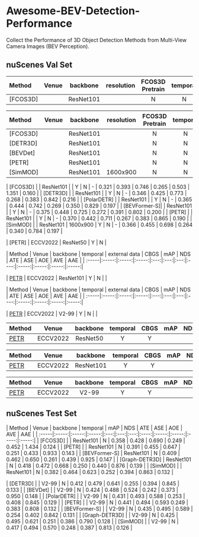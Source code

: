 # Awesome-BEV-Detection-Performance
Collect the Performance of 3D Object Detection Methods from Multi-View Camera Images (BEV Perception).


## nuScenes Val Set
| Method | Venue | backbone | resolution | FCOS3D Pretrain | temporal | CBGS | mAP | NDS | ATE | ASE | AOE | AVE | AAE | 
| :-----|:-----:|:-----:|:-----:|:---:|:---:|:---:|:---:|:----:|:-----:|:-----:|:-----:|:-----:|:-----:|
| [FCOS3D] |  | ResNet101 |  | N | N | - | 0.299 | 0.373 | 0.785 | 0.268 | 0.557 | 1.396 | 0.154 |

| Method | Venue | backbone | resolution | FCOS3D Pretrain | temporal | CBGS | mAP | NDS | ATE | ASE | AOE | AVE | AAE | 
| :-----|:-----:|:-----:|:-----:|:---:|:---:|:---:|:---:|:----:|:-----:|:-----:|:-----:|:-----:|:-----:|
| [FCOS3D] |  | ResNet101 |  | N | N | - | 0.299 | 0.373 | 0.785 | 0.268 | 0.557 | 1.396 | 0.154 |
| [DETR3D] |  | ResNet101 |  | N | N | - | 0.303 | 0.374 | 0.860 | 0.278 | 0.437 | 0.967 | 0.235 | 
| [BEVDet] |  | ResNet101 |  | N | N | - | 0.330 | 0.396 | 0.702 | 0.272 | 0.534 | 0.932 | 0.251 | 
| [PETR]   |  | ResNet101 |  | N | N | - | 0.357 | 0.421 | 0.710 | 0.270 | 0.490 | 0.885 | 0.224 | 
| [SimMOD] |  | ResNet101 | 1600x900 | N | N | - | 0.351 | 0.435 | 0.717 | 0.267 | 0.388 | 0.849 | 0.187 |

| [FCOS3D]     |  | ResNet101 |  | Y | N | - | 0.321 | 0.393 | 0.746 | 0.265 | 0.503 | 1.351 | 0.160 |
| [DETR3D]     |  | ResNet101 |  | Y | N | - | 0.346 | 0.425 | 0.773 | 0.268 | 0.383 | 0.842 | 0.216 | 
| [PolarDETR]  |  | ResNet101 |  | Y | N | - | 0.365 | 0.444 | 0.742 | 0.269 | 0.350 | 0.829 | 0.197 | 
| [BEVFormer-S]|  | ResNet101 |  | Y | N | - | 0.375 | 0.448 | 0.725 | 0.272 | 0.391 | 0.802 | 0.200 | 
| [PETR]       |  | ResNet101 |  | Y | N | - | 0.370 | 0.442 | 0.711 | 0.267 | 0.383 | 0.865 | 0.190 | 
| [SimMOD]     |  | ResNet101 | 1600x900 | Y | N | - | 0.366 | 0.455 | 0.698 | 0.264 | 0.340 | 0.784 | 0.197 |


| [PETR] | ECCV2022 | ResNet50 | Y | N |

| Method | Venue | backbone | temporal | external data | CBGS | mAP | NDS | ATE | ASE | AOE | AVE | AAE | 
| :-----|:-----:|:-----:|:-----:|:---:|:---:|:---:|:----:|:-----:|:-----:|:-----:|:-----:|




| [PETR](https://arxiv.org/pdf/2203.05625.pdf) | ECCV2022 | ResNet101 | Y | N | |

| Method | Venue | backbone | temporal | external data | CBGS | mAP | NDS | ATE | ASE | AOE | AVE | AAE | 
| :-----|:-----:|:-----:|:-----:|:---:|:---:|:---:|:----:|:-----:|:-----:|:-----:|:-----:|

| [PETR](https://arxiv.org/pdf/2203.05625.pdf) | ECCV2022 | V2-99 | Y | N | |




| Method | Venue | backbone | temporal | CBGS | mAP | NDS | ATE | ASE | AOE | AVE | AAE | 
| :-----|:-----:|:-----:|:-----:|:---:|:---:|:---:|:----:|:-----:|:-----:|:-----:|:-----:|
| [PETR](https://arxiv.org/pdf/2203.05625.pdf) | ECCV2022 | ResNet50 | Y | Y | |

| Method | Venue | backbone | temporal | CBGS | mAP | NDS | ATE | ASE | AOE | AVE | AAE | 
| :-----|:-----:|:-----:|:-----:|:---:|:---:|:---:|:----:|:-----:|:-----:|:-----:|:-----:|
| [PETR](https://arxiv.org/pdf/2203.05625.pdf) | ECCV2022 | ResNet101 | Y | Y | |

| Method | Venue | backbone | temporal | CBGS | mAP | NDS | ATE | ASE | AOE | AVE | AAE | 
| :-----|:-----:|:-----:|:-----:|:---:|:---:|:---:|:----:|:-----:|:-----:|:-----:|:-----:|
| [PETR](https://arxiv.org/pdf/2203.05625.pdf) | ECCV2022 | V2-99 | Y | Y | |

## nuScenes Test Set
| Method | Venue | backbone | temporal | mAP | NDS | ATE | ASE | AOE | AVE | AAE | 
| :-----|:-----:|:-----:|:-----:|:---:|:---:|:---:|:----:|:-----:|:-----:|:-----:|:-----:|
| [FCOS3D] |  | ResNet101 | N | 0.358 | 0.428 | 0.690 | 0.249 | 0.452 | 1.434 | 0.124 |
| [PETR] |  | ResNet101 | N | 0.391 | 0.455 | 0.647 | 0.251 | 0.433 | 0.933 | 0.143 |
| [BEVFormer-S] | ResNet101 | N | 0.409 | 0.462 | 0.650 | 0.261 | 0.439 | 0.925 | 0.147 |
| [Graph-DETR3D] | ResNet101 | N | 0.418 | 0.472 | 0.668 | 0.250 | 0.440 | 0.876 | 0.139 |
| [SimMOD] |  | ResNet101 | N | 0.382 | 0.464 | 0.623 | 0.252 | 0.394 | 0.863 | 0.132 |

| [DETR3D] |  | V2-99 | N | 0.412 | 0.479 | 0.641 | 0.255 | 0.394 | 0.845 | 0.133 |
| [BEVDet] |  | V2-99 | N | 0.424 | 0.488 | 0.524 | 0.242 | 0.373 | 0.950 | 0.148 |
| [PolarDETR] |  | V2-99 | N | 0.431 | 0.493 | 0.588 | 0.253 | 0.408 | 0.845 | 0.129 |
| [PETR] |  | V2-99 | N | 0.441 | 0.494 | 0.593 0.249 | 0.383 | 0.808 | 0.132 |
| [BEVFormer-S] |  | V2-99 | N | 0.435 | 0.495 | 0.589 | 0.254 | 0.402 | 0.842 | 0.131 |
| [Graph-DETR3D] |  | V2-99 | N | 0.425 | 0.495 | 0.621 | 0.251 | 0.386 | 0.790 | 0.128 |
| [SimMOD] |  | V2-99 | N | 0.417 | 0.494 | 0.570 | 0.248 | 0.387 | 0.813 | 0.126 |
